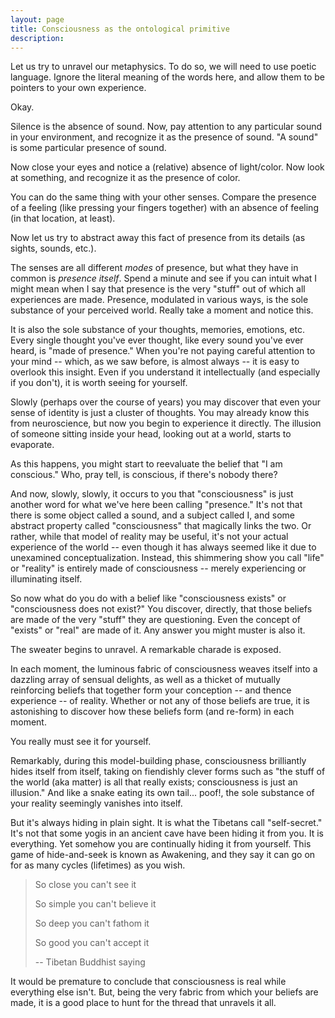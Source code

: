 ```yaml
---
layout: page
title: Consciousness as the ontological primitive
description:
---
```


Let us try to unravel our metaphysics. To do so, we will need to use poetic
language. Ignore the literal meaning of the words here, and allow them to be
pointers to your own experience.

Okay.

Silence is the absence of sound. Now, pay attention to any particular sound in
your environment, and recognize it as the presence of sound. "A sound" is some
particular presence of sound.

Now close your eyes and notice a (relative) absence of light/color. Now look at
something, and recognize it as the presence of color.

You can do the same thing with your other senses. Compare the presence of a
feeling (like pressing your fingers together) with an absence of feeling (in
that location, at least).

Now let us try to abstract away this fact of presence from its details (as
sights, sounds, etc.).

The senses are all different *modes* of presence, but what they have in common is
*presence itself*. Spend a minute and see if you can intuit what I might mean when
I say that presence is the very "stuff" out of which all experiences are made.
Presence, modulated in various ways, is the sole substance of your perceived
world. Really take a moment and notice this.

It is also the sole substance of your thoughts, memories, emotions, etc. Every
single thought you've ever thought, like every sound you've ever heard, is "made
of presence." When you're not paying careful attention to your mind -- which, as
we saw before, is almost always -- it is easy to overlook this insight. Even if
you understand it intellectually (and especially if you don't), it is worth
seeing for yourself.


Slowly (perhaps over the course of years) you may discover that even your sense
of identity is just a cluster of thoughts. You may already know this from
neuroscience, but now you begin to experience it directly. The illusion of
someone sitting inside your head, looking out at a world, starts to evaporate.


As this happens, you might start to reevaluate the belief that "I am conscious."
Who, pray tell, is conscious, if there's nobody there?

And now, slowly, slowly, it occurs to you that "consciousness" is just another
word for what we've here been calling "presence." It's not that there is some
object called a sound, and a subject called I, and some abstract property called
"consciousness" that magically links the two. Or rather, while that model of
reality may be useful, it's not your actual experience of the world -- even
though it has always seemed like it due to unexamined conceptualization.
Instead, this shimmering show you call "life" or "reality" is entirely made of
consciousness -- merely experiencing or illuminating itself.

So now what do you do with a belief like "consciousness exists" or
"consciousness does not exist?" You discover, directly, that those beliefs are
made of the very "stuff" they are questioning. Even the concept of "exists" or
"real" are made of it. Any answer you might muster is also it.

The sweater begins to unravel. A remarkable charade is exposed.

In each moment, the luminous fabric of consciousness weaves itself into a
dazzling array of sensual delights, as well as a thicket of mutually reinforcing
beliefs that together form your conception -- and thence experience -- of
reality. Whether or not any of those beliefs are true, it is astonishing to
discover how these beliefs form (and re-form) in each moment.

You really must see it for yourself.

Remarkably, during this model-building phase, consciousness brilliantly hides
itself from itself, taking on fiendishly clever forms such as "the stuff of the
world (aka matter) is all that really exists; consciousness is just an
illusion." And like a snake eating its own tail... poof!, the sole substance of
your reality seemingly vanishes into itself.

But it's always hiding in plain sight. It is what the Tibetans call
"self-secret." It's not that some yogis in an ancient cave have been hiding it
from you. It is everything. Yet somehow you are continually hiding it from
yourself. This game of hide-and-seek is known as Awakening, and they say it can
go on for as many cycles (lifetimes) as you wish.

> So close you can't see it
>
> So simple you can't believe it
>
> So deep you can't fathom it
>
> So good you can't accept it
>
> -- Tibetan Buddhist saying

It would be premature to conclude that consciousness is real while everything
else isn't. But, being the very fabric from which your beliefs are made, it is a
good place to hunt for the thread that unravels it all.


